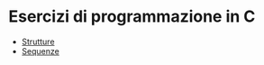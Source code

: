 # Esercizi di programmazione in C

  - [Strutture](strutture/README.md)
  - [Sequenze](sequenze/README.md)
